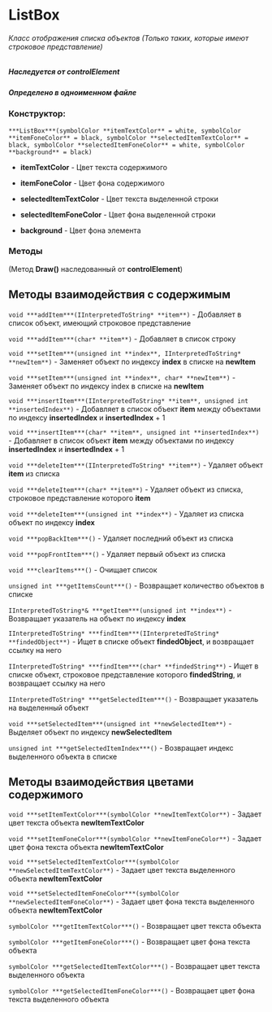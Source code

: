 # ListBox
###### Класс отображения списка объектов (Только таких, которые имеют строковое представление)
##### Наследуется от controlElement
##### Определено в одноименном файле


### Конструктор:

`***ListBox***(symbolColor **itemTextColor** = white, symbolColor **itemFoneColor** = black, symbolColor **selectedItemTextColor** = black, symbolColor **selectedItemFoneColor** = white, symbolColor **background** = black)`

* **itemTextColor** - Цвет текста содержимого

* **itemFoneColor** - Цвет фона содержимого

* **selectedItemTextColor** - Цвет текста выделенной строки

* **selectedItemFoneColor** - Цвет фона выделенной строки

* **background** - Цвет фона элемента


### Методы

(Метод **Draw()** наследованный от **controlElement**)


## Методы взаимодействия с содержимым

`void ***addItem***(IInterpretedToString* **item**)` - Добавляет в список объект, имеющий строковое представление

`void ***addItem***(char* **item**)` - Добавляет в список строку

`void ***setItem***(unsigned int **index**, IInterpretedToString* **newItem**)` - Заменяет объект по индексу **index** в списке на **newItem**

`void ***setItem***(unsigned int **index**, char* **newItem**)` - Заменяет объект по индексу index в списке на **newItem**

`void ***insertItem***(IInterpretedToString* **item**, unsigned int **insertedIndex**)` - Добавляет в список объект **item** между объектами по индексу **insertedIndex** и **insertedIndex** + 1

`void ***insertItem***(char* **item**, unsigned int **insertedIndex**)` - Добавляет в список объект **item** между объектами по индексу **insertedIndex** и **insertedIndex** + 1

`void ***deleteItem***(IInterpretedToString* **item**)` - Удаляет объект **item** из списка

`void ***deleteItem***(char* **item**)` - Удаляет объект из списка, строковое представление которого **item**

`void ***deleteItem***(unsigned int **index**)` - Удаляет из списка объект по индексу **index**

`void ***popBackItem***()` - Удаляет последний объект из списка

`void ***popFrontItem***()` - Удаляет первый объект из списка

`void ***clearItems***()` - Очищает список

`unsigned int ***getItemsCount***()` - Возвращает количество объектов в списке

`IInterpretedToString*& ***getItem***(unsigned int **index**)` - Возвращает указатель на объект по индексу **index**

`IInterpretedToString* ***findItem***(IInterpretedToString* **findedObject**)` - Ищет в списке объект **findedObject**, и возвращает ссылку на него

`IInterpretedToString* ***findItem***(char* **findedString**)` - Ищет в списке объект, строковое представление которого **findedString**, и возвращает ссылку на него

`IInterpretedToString* ***getSelectedItem***()` - Возвращает указатель на выделенный объект

`void ***setSelectedItem***(unsigned int **newSelectedItem**)` - Выделяет объект по индексу **newSelectedItem**

`unsigned int ***getSelectedItemIndex***()` - Возвращает индекс выделенного объекта в списке

## Методы взаимодействия цветами содержимого

`void ***setItemTextColor***(symbolColor **newItemTextColor**)` - Задает цвет текста объекта **newItemTextColor**

`void ***setItemFoneColor***(symbolColor **newItemFoneColor**)` - Задает цвет фона текста объекта **newItemTextColor**

`void ***setSelectedItemTextColor***(symbolColor **newSelectedItemTextColor**)` - Задает цвет текста выделенного объекта **newItemTextColor**

`void ***setSelectedItemFoneColor***(symbolColor **newSelectedItemFoneColor**)` - Задает цвет фона текста выделенного объекта **newItemTextColor**

`symbolColor ***getItemTextColor***()` - Возвращает цвет текста объекта

`symbolColor ***getItemFoneColor***()` - Возвращает цвет фона текста объекта

`symbolColor ***getSelectedItemTextColor***()` - Возвращает цвет текста выделенного объекта

`symbolColor ***getSelectedItemFoneColor***()` - Возвращает цвет фона текста выделенного объекта
